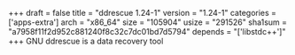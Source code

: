 +++
draft = false
title = "ddrescue 1.24-1"
version = "1.24-1"
categories = ['apps-extra']
arch = "x86_64"
size = "105904"
usize = "291526"
sha1sum = "a7958f11f2d952c881240f8c32c7dc01bd7d5794"
depends = "['libstdc++']"
+++
GNU ddrescue is a data recovery tool